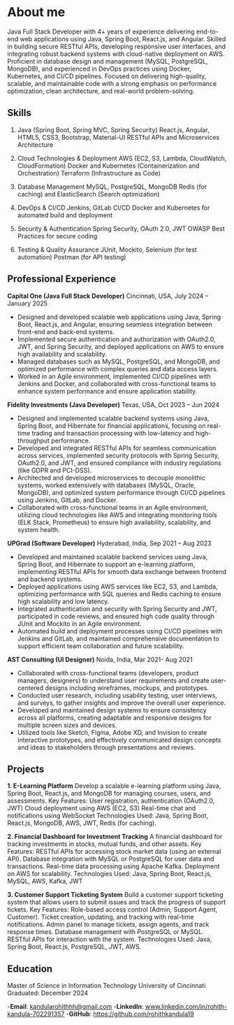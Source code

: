
# About me
Java Full Stack Developer with 4+ years of experience delivering end-to-end web applications using Java, Spring Boot, React.js, and Angular. Skilled in
building secure RESTful APIs, developing responsive user interfaces, and integrating robust backend systems with cloud-native deployment on AWS. Proficient in database design and management (MySQL, PostgreSQL, MongoDB), and experienced in DevOps practices using Docker, Kubernetes, and CI/CD pipelines.
Focused on delivering high-quality, scalable, and maintainable code with a strong emphasis on performance optimization, clean architecture, and real-world problem-solving.

## Skills
1. Java (Spring Boot, Spring MVC, Spring Security)
React.js, Angular, HTML5, CSS3, Bootstrap, Material-UI
RESTful APIs and Microservices Architecture

2. Cloud Technologies & Deployment
AWS (EC2, S3, Lambda, CloudWatch, CloudFormation)
Docker and Kubernetes (Containerization and Orchestration)
Terraform (Infrastructure as Code)

3. Database Management
MySQL, PostgreSQL, MongoDB
Redis (for caching) and ElasticSearch (Search optimization)

4. DevOps & CI/CD
Jenkins, GitLab CI/CD
Docker and Kubernetes for automated build and deployment

5. Security & Authentication
Spring Security, OAuth 2.0, JWT
OWASP Best Practices for secure coding

6. Testing & Quality Assurance
JUnit, Mockito, Selenium (for test automation)
Postman (for API testing)

## Professional Experience

**Capital One (Java Full Stack Developer)**
Cincinnati, USA, 
July 2024 – January 2025
- Designed and developed scalable web applications using Java, Spring Boot, React.js, and Angular, ensuring seamless integration between front-end and back-end systems.
- Implemented secure authentication and authorization with OAuth2.0, JWT, and Spring Security, and deployed applications on AWS to ensure high availability and scalability.
- Managed databases such as MySQL, PostgreSQL, and MongoDB, and optimized performance with complex queries and data access layers.
- Worked in an Agile environment, implemented CI/CD pipelines with Jenkins and Docker, and collaborated with cross-functional teams to enhance system performance and ensure application stability.

**Fidelity Investments (Java Developer)**
Texas, USA,
Oct 2023 – Jun 2024
- Designed and implemented scalable backend systems using Java, Spring Boot, and Hibernate for financial applications, focusing on real-time trading and transaction processing with low-latency and high-throughput performance.
- Developed and integrated RESTful APIs for seamless communication across services, implemented security protocols with Spring Security, OAuth2.0, and JWT, and ensured compliance with industry regulations (like GDPR and PCI-DSS).
- Architected and developed microservices to decouple monolithic systems, worked extensively with databases (MySQL, Oracle, MongoDB), and optimized system performance through CI/CD pipelines using Jenkins, GitLab, and Docker.
- Collaborated with cross-functional teams in an Agile environment, utilizing cloud technologies like AWS and integrating monitoring tools (ELK Stack, Prometheus) to ensure high availability, scalability, and system health.


**UPGrad (Software Developer)**
Hyderabad, India,
Sep 2021 – Aug 2023
- Developed and maintained scalable backend services using Java, Spring Boot, and Hibernate to support an e-learning platform, implementing RESTful APIs for smooth data exchange between frontend and backend systems.
- Deployed applications using AWS services like EC2, S3, and Lambda, optimizing performance with SQL queries and Redis caching to ensure high scalability and low latency.
- Integrated authentication and security with Spring Security and JWT, participated in code reviews, and ensured high code quality through JUnit and Mockito in an Agile environment.
- Automated build and deployment processes using CI/CD pipelines with Jenkins and GitLab, and maintained comprehensive documentation to support efficient team collaboration and future scalability.

**AST Consulting (UI Designer)**
Noida, India,
Mar 2021- Aug 2021                           
- Collaborated with cross-functional teams (developers, product managers, designers) to understand user requirements and create user-centered designs including wireframes, mockups, and prototypes.
- Conducted user research, including usability testing, user interviews, and surveys, to gather insights and improve the overall user experience.
- Developed and maintained design systems to ensure consistency across all platforms, creating adaptable and responsive designs for multiple screen sizes and devices.
- Utilized tools like Sketch, Figma, Adobe XD, and Invision to create interactive prototypes, and effectively communicated design concepts and ideas to stakeholders through presentations and reviews.

## Projects
**1. E-Learning Platform**
Develop a scalable e-learning platform using Java, Spring Boot, React.js, and MongoDB for managing courses, users, and assessments.
Key Features:
User registration, authentication (OAuth2.0, JWT)
Cloud deployment using AWS (EC2, S3)
Real-time chat and notifications using WebSocket
Technologies Used: Java, Spring Boot, React.js, MongoDB, AWS, JWT, Redis (for caching).

**2. Financial Dashboard for Investment Tracking**
A financial dashboard for tracking investments in stocks, mutual funds, and other assets.
Key Features:
RESTful APIs for accessing stock market data (using an external API).
Database integration with MySQL or PostgreSQL for user data and transactions.
Real-time data processing using Apache Kafka.
Deployment on AWS for scalability.
Technologies Used: Java, Spring Boot, React.js, MySQL, AWS, Kafka, JWT

**3. Customer Support Ticketing System**
Build a customer support ticketing system that allows users to submit issues and track the progress of support tickets.
Key Features:
Role-based access control (Admin, Support Agent, Customer).
Ticket creation, updating, and tracking with real-time notifications.
Admin panel to manage tickets, assign agents, and track response times.
Database management with PostgreSQL or MySQL.
RESTful APIs for interaction with the system.
Technologies Used: Java, Spring Boot, React.js, PostgreSQL, JWT, AWS.

## Education
Master of Science in Information Technology
University of Cincinnati
Graduated: December 2024

-**Email**: kandularohithhh@gmail.com
-**LinkedIn**: www.linkedin.com/in/rohith-kandula-702291357
-**GitHub**: https://github.com/rohithkandula19
















​

